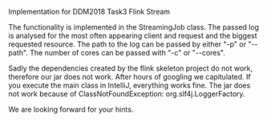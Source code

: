 Implementation for DDM2018 Task3 Flink Stream

The functionality is implemented in the StreamingJob class. The passed log is analysed for the most often appearing client and request and the biggest requested resource. The path to the log can be passed by either "-p" or "--path". The number of cores can be passed with "-c" or "--cores". 

Sadly the dependencies created by the flink skeleton project do not work, therefore our jar does not work. After hours of googling we capitulated. If you execute the main class in IntelliJ, everything works fine. The jar does not work because of ClassNotFoundException: org.slf4j.LoggerFactory.

We are looking forward for your hints.